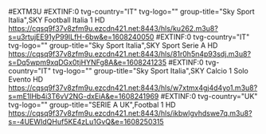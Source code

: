 #EXTM3U
#EXTINF:0 tvg-country="IT" tvg-logo="" group-title="Sky Sport Italia",SKY Football Italia 1 HD
https://cqsq9f37v8zfm9u.ezcdn421.net:8443/hls/ku262.m3u8?s=u3rtujEE91yP99lLfH-6bw&e=1608240050
#EXTINF:0 tvg-country="IT" tvg-logo="" group-title="Sky Sport Italia",SKY Sport Serie A  HD
https://cqsq9f37v8zfm9u.ezcdn421.net:8443/hls/81r0h5n4p93sdj.m3u8?s=Dq5wpm9xqDGx0tjHYNFg8A&e=1608241235
#EXTINF:0 tvg-country="IT" tvg-logo="" group-title="Sky Sport Italia",SKY Calcio 1 Solo Evento HD
https://cqsq9f37v8zfm9u.ezcdn421.net:8443/hls/w7xtmx4gj4d4yo1.m3u8?s=mE1lHb4i3T6vV2NG-dxEiA&e=1608241969
#EXTINF:0 tvg-country="UK" tvg-logo="" group-title="SERIE A UK",Footbal 1 HD
https://cqsq9f37v8zfm9u.ezcdn421.net:8443/hls/ikbwlgvhdswe7q.m3u8?s=-4UEWIdQHuf5KE4zLu1GvQ&e=1608250315

